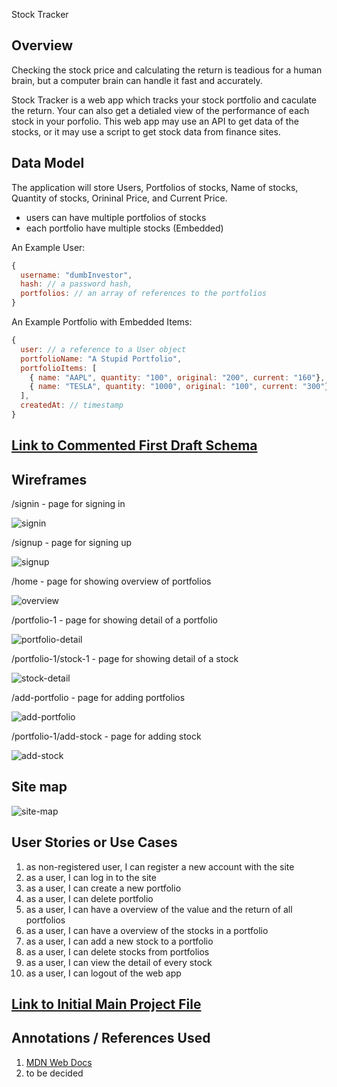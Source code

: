 Stock Tracker

## Overview

Checking the stock price and calculating the return is teadious for a human brain, but a computer brain can handle it fast and accurately.

Stock Tracker is a web app which tracks your stock portfolio and caculate the return. Your can also get a detialed view of the performance of each stock in your porfolio. This web app may use an API to get data of the stocks, or it may use a script to get stock data from finance sites.


## Data Model

The application will store Users, Portfolios of stocks, Name of stocks, Quantity of stocks, Orininal Price, and Current Price.

* users can have multiple portfolios of stocks
* each portfolio have multiple stocks (Embedded)

An Example User:

```javascript
{
  username: "dumbInvestor",
  hash: // a password hash,
  portfolios: // an array of references to the portfolios
}
```

An Example Portfolio with Embedded Items:

```javascript
{
  user: // a reference to a User object
  portfolioName: "A Stupid Portfolio",
  portfolioItems: [
    { name: "AAPL", quantity: "100", original: "200", current: "160"},
    { name: "TESLA", quantity: "1000", original: "100", current: "300"},
  ],
  createdAt: // timestamp
}
```


## [Link to Commented First Draft Schema](src/db.js) 


## Wireframes

/signin - page for signing in

![signin](documentation/sign-in.PNG)

/signup - page for signing up

![signup](documentation/sign-up.PNG)

/home - page for showing overview of portfolios

![overview](documentation/portfolio-overview.PNG)

/portfolio-1 - page for showing detail of a portfolio

![portfolio-detail](documentation/portfolio-detail.PNG)

/portfolio-1/stock-1 - page for showing detail of a stock

![stock-detail](documentation/stock-detail.PNG)

/add-portfolio - page for adding portfolios

![add-portfolio](documentation/add-portfolio.PNG)

/portfolio-1/add-stock - page for adding stock

![add-stock](documentation/add-stock.PNG)



## Site map

![site-map](documentation/site-map.PNG)

## User Stories or Use Cases

1. as non-registered user, I can register a new account with the site
2. as a user, I can log in to the site
3. as a user, I can create a new portfolio
4. as a user, I can delete portfolio
5. as a user, I can have a overview of the value and the return of all portfolios
6. as a user, I can have a overview of the stocks in a portfolio
7. as a user, I can add a new stock to a portfolio
8. as a user, I can delete stocks from portfolios
9. as a user, I can view the detail of every stock
6. as a user, I can logout of the web app


## [Link to Initial Main Project File](src/app.js) 

## Annotations / References Used

1. [MDN Web Docs](https://developer.mozilla.org/en-US/)
2. to be decided
